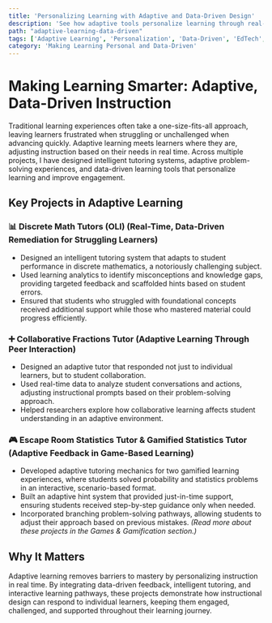 ```yaml
---
title: 'Personalizing Learning with Adaptive and Data-Driven Design'
description: 'See how adaptive tools personalize learning through real-time feedback and learner-centered pathways.',
path: "adaptive-learning-data-driven"
tags: ['Adaptive Learning', 'Personalization', 'Data-Driven', 'EdTech', 'Real-Time Feedback']
category: 'Making Learning Personal and Data-Driven'
---
```


# Making Learning Smarter: Adaptive, Data-Driven Instruction

Traditional learning experiences often take a one-size-fits-all approach, leaving learners frustrated when struggling or unchallenged when advancing quickly. Adaptive learning meets learners where they are, adjusting instruction based on their needs in real time. Across multiple projects, I have designed intelligent tutoring systems, adaptive problem-solving experiences, and data-driven learning tools that personalize learning and improve engagement.

## Key Projects in Adaptive Learning

### 📊 Discrete Math Tutors (OLI) (Real-Time, Data-Driven Remediation for Struggling Learners)

- Designed an intelligent tutoring system that adapts to student performance in discrete mathematics, a notoriously challenging subject.
- Used learning analytics to identify misconceptions and knowledge gaps, providing targeted feedback and scaffolded hints based on student errors.
- Ensured that students who struggled with foundational concepts received additional support while those who mastered material could progress efficiently.

### ➕ Collaborative Fractions Tutor (Adaptive Learning Through Peer Interaction)

- Designed an adaptive tutor that responded not just to individual learners, but to student collaboration.
- Used real-time data to analyze student conversations and actions, adjusting instructional prompts based on their problem-solving approach.
- Helped researchers explore how collaborative learning affects student understanding in an adaptive environment.

### 🎮 Escape Room Statistics Tutor & Gamified Statistics Tutor (Adaptive Feedback in Game-Based Learning)

- Developed adaptive tutoring mechanics for two gamified learning experiences, where students solved probability and statistics problems in an interactive, scenario-based format.
- Built an adaptive hint system that provided just-in-time support, ensuring students received step-by-step guidance only when needed.
- Incorporated branching problem-solving pathways, allowing students to adjust their approach based on previous mistakes. _(Read more about these projects in the Games & Gamification section.)_

## Why It Matters

Adaptive learning removes barriers to mastery by personalizing instruction in real time. By integrating data-driven feedback, intelligent tutoring, and interactive learning pathways, these projects demonstrate how instructional design can respond to individual learners, keeping them engaged, challenged, and supported throughout their learning journey.
